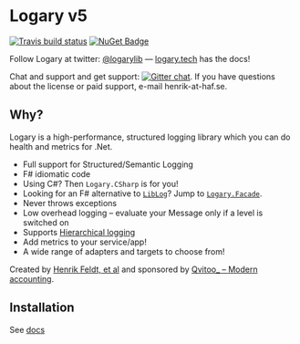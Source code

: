 # Logary v5
[![Travis build status](https://travis-ci.com/logary/logary.svg?branch=master)](https://travis-ci.com/logary/logary)
[![NuGet Badge](https://buildstats.info/nuget/Logary)](https://www.nuget.org/packages/Logary)

Follow Logary at twitter: [@logarylib](https://twitter.com/logarylib) — [logary.tech](https://logary.tech) has the docs!

Chat and support and get support:
[![Gitter chat](https://badges.gitter.im/logary.png)](https://gitter.im/logary/logary). If you have questions
about the license or paid support, e-mail henrik-at-haf.se.

## Why?

Logary is a high-performance, structured logging library which you can do health and metrics for
.Net.

 - Full support for Structured/Semantic Logging
 - F# idiomatic code
 - Using C#? Then `Logary.CSharp` is for you!
 - Looking for an F# alternative to [`LibLog`](https://github.com/damianh/LibLog)?
   Jump to [`Logary.Facade`](#using-logary-in-a-library).
 - Never throws exceptions
 - Low overhead logging – evaluate your Message only if a level is switched on
 - Supports [Hierarchical logging](#rule--hierarchical-logging)
 - Add metrics to your service/app!
 - A wide range of adapters and targets to choose from!

Created by [Henrik Feldt, et al](https://twitter.com/henrikfeldt) and sponsored by
[Qvitoo_ – Modern accounting](https://qvitoo.com/?utm_source=github&utm_campaign=logary).

## Installation

See [docs](https://logary.tech/dotnet/quickstart)
